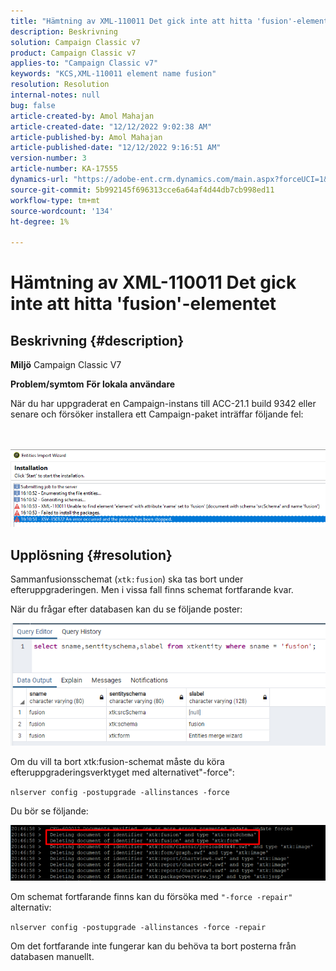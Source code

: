 ```yaml
---
title: "Hämtning av XML-110011 Det gick inte att hitta 'fusion'-elementet"
description: Beskrivning
solution: Campaign Classic v7
product: Campaign Classic v7
applies-to: "Campaign Classic v7"
keywords: "KCS,XML-110011 element name fusion"
resolution: Resolution
internal-notes: null
bug: false
article-created-by: Amol Mahajan
article-created-date: "12/12/2022 9:02:38 AM"
article-published-by: Amol Mahajan
article-published-date: "12/12/2022 9:16:51 AM"
version-number: 3
article-number: KA-17555
dynamics-url: "https://adobe-ent.crm.dynamics.com/main.aspx?forceUCI=1&pagetype=entityrecord&etn=knowledgearticle&id=bdb328b3-fb79-ed11-81ac-6045bd0063aa"
source-git-commit: 5b992145f696313cce6a64af4d44db7cb998ed11
workflow-type: tm+mt
source-wordcount: '134'
ht-degree: 1%

---
```


# Hämtning av XML-110011 Det gick inte att hitta &#39;fusion&#39;-elementet

## Beskrivning {#description}

<b>Miljö</b>
Campaign Classic V7


<b>Problem/symtom</b>
<b>För lokala användare</b>

När du har uppgraderat en Campaign-instans till ACC-21.1 build 9342 eller senare och försöker installera ett Campaign-paket inträffar följande fel:


<br><br>![](assets/___bfb328b3-fb79-ed11-81ac-6045bd0063aa___.png)<br>

## Upplösning {#resolution}


Sammanfusionsschemat (`xtk:fusion`) ska tas bort under efteruppgraderingen. Men i vissa fall finns schemat fortfarande kvar.

När du frågar efter databasen kan du se följande poster:

![](assets/5cf5ba8b-f838-ec11-b6e6-000d3a348885.png)

Om du vill ta bort xtk:fusion-schemat måste du köra efteruppgraderingsverktyget med alternativet&quot;-force&quot;:

`nlserver config -postupgrade -allinstances -force`

Du bör se följande:

![](assets/406e7298-f938-ec11-b6e6-000d3a348885.png)

Om schemat fortfarande finns kan du försöka med `"-force -repair"` alternativ:

`nlserver config -postupgrade -allinstances -force -repair`

Om det fortfarande inte fungerar kan du behöva ta bort posterna från databasen manuellt.
